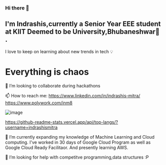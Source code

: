 ### Hi there 👋
## I'm Indrashis,currently a Senior Year EEE student at KIIT Deemed to be University,Bhubaneshwar🏫 . 
 
 I love to keep on learning about new trends in tech 💡 

# Everything is chaos 
👯 I’m looking to collaborate during hackathons


 📫 How to reach me: https://www.linkedin.com/in/indrashis-mitra/    https://www.polywork.com/inm8
                     


![image](https://user-images.githubusercontent.com/48444783/139636357-d4b282ee-407b-4bf7-aaaf-283be53a8d5e.png)




 
  https://github-readme-stats.vercel.app/api/top-langs/?username=indrashismitra
  


 🌱 I’m currently expanding my knowledge of Machine Learning and Cloud computing. I've worked in 30 days of Google Cloud Program as well as Google Cloud Ready Facilitaor. And presently learning AWS.
 
 🤔 I’m looking for help with competitve programming,data structures :P


<!--
**indrashismitra/indrashismitra** is a ✨ _special_ ✨ repository because its `README.md` (this file) appears on your GitHub profile.

Here are some ideas to get you started:

- 🔭 I’m currently working on ...
- 🌱 I’m currently expanding my knowledge of Machine Learning
- 👯 I’m looking to collaborate on 
- 🤔 I’m looking for help with ...
- ...
-https://github-readme-stats.vercel.app/api?username=indrashismitra&show_icons=true&theme=radical
-  ...
- ⚡ Fun fact: ...
-->
